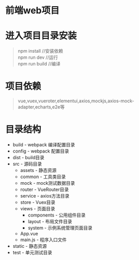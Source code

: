 # 前端web项目



# 进入项目目录安装
> npm install //安装依赖  <br/>
> npm run dev //运行 <br/>
> npm run build //编译 <br/>

# 项目依赖
> vue,vuex,vueroter,elementui,axios,mockjs,axios-mock-adapter,echarts,e2e等

# 目录结构
* build - webpack 编译配置目录
* config - webpack 配置目录
* dist - build目录
* src - 源码目录
    * assets - 静态资源
    * common - 工具类目录 
    * mock - mock测试数据目录
    * router - VueRouter目录
    * service - axios方法目录
    * store - Vuex目录
    * views - 页面目录
        * components - 公用组件目录
        * layout - 布局文件目录
        * system - 示例系统管理页面目录
    * App.vue
    * main.js - 程序入口文件
* static - 静态资源
* test - 单元测试目录



